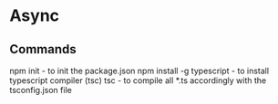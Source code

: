 Async
=====


Commands
--------

npm init   - to init the package.json
npm install -g typescript   - to install typescript compiler (tsc)
tsc   - to compile all *.ts accordingly with the tsconfig.json file